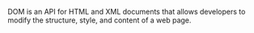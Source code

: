 DOM is an API for HTML and XML documents that
allows developers to modify the structure, style, and content of a web
page.